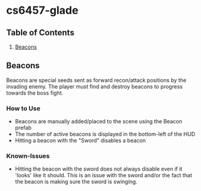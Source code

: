 # cs6457-glade

## Table of Contents

1. [Beacons](#beacons)

## Beacons

Beacons are special seeds sent as forward recon/attack positions by the invading enemy. The player must find and destroy beacons to progress towards the boss fight.

### How to Use

- Beacons are manually added/placed to the scene using the Beacon prefab
- The number of active beacons is displayed in the bottom-left of the HUD
- Hitting a beacon with the "Sword" disables a beacon

### Known-Issues

- Hitting the beacon with the sword does not always disable even if it 'looks' like it should. This is an issue with the sword and/or the fact that the beacon is making sure the sword is swinging.
